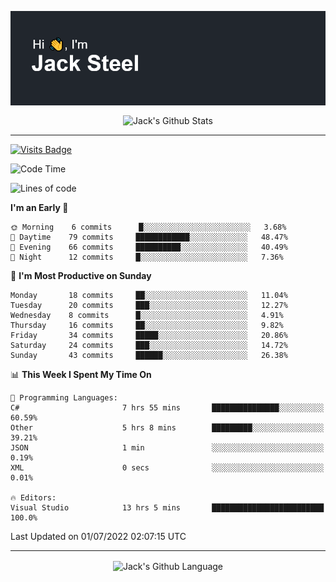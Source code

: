 <p align="center">
  <img align="center" src="https://github.com/JackSteel97/JackSteel97/blob/main/header.png?raw=true" alt="Hi, I'm Jack Steel" /> 
 </p>
<p align="center">
 <img align="center" src="https://github-readme-stats.vercel.app/api?username=jacksteel97&show_icons=true&count_private=true&theme=dracula" alt="Jack's Github Stats" /> 
</p>

<hr/>

[![Visits Badge](https://badges.pufler.dev/visits/JackSteel97/JackSteel97?color=blue&label=Profile%20Visits)](https://github.com/JackSteel97)
<!--START_SECTION:waka-->
![Code Time](http://img.shields.io/badge/Code%20Time-0%20secs-blue)

![Lines of code](https://img.shields.io/badge/From%20Hello%20World%20I%27ve%20Written-934%20Thousand%20lines%20of%20code-blue)

**I'm an Early 🐤** 

```text
🌞 Morning    6 commits      █░░░░░░░░░░░░░░░░░░░░░░░░   3.68% 
🌆 Daytime    79 commits     ████████████░░░░░░░░░░░░░   48.47% 
🌃 Evening    66 commits     ██████████░░░░░░░░░░░░░░░   40.49% 
🌙 Night      12 commits     █░░░░░░░░░░░░░░░░░░░░░░░░   7.36%

```
📅 **I'm Most Productive on Sunday** 

```text
Monday       18 commits     ██░░░░░░░░░░░░░░░░░░░░░░░   11.04% 
Tuesday      20 commits     ███░░░░░░░░░░░░░░░░░░░░░░   12.27% 
Wednesday    8 commits      █░░░░░░░░░░░░░░░░░░░░░░░░   4.91% 
Thursday     16 commits     ██░░░░░░░░░░░░░░░░░░░░░░░   9.82% 
Friday       34 commits     █████░░░░░░░░░░░░░░░░░░░░   20.86% 
Saturday     24 commits     ███░░░░░░░░░░░░░░░░░░░░░░   14.72% 
Sunday       43 commits     ██████░░░░░░░░░░░░░░░░░░░   26.38%

```


📊 **This Week I Spent My Time On** 

```text
💬 Programming Languages: 
C#                       7 hrs 55 mins       ███████████████░░░░░░░░░░   60.59% 
Other                    5 hrs 8 mins        █████████░░░░░░░░░░░░░░░░   39.21% 
JSON                     1 min               ░░░░░░░░░░░░░░░░░░░░░░░░░   0.19% 
XML                      0 secs              ░░░░░░░░░░░░░░░░░░░░░░░░░   0.01%

🔥 Editors: 
Visual Studio            13 hrs 5 mins       █████████████████████████   100.0%

```


 Last Updated on 01/07/2022 02:07:15 UTC
<!--END_SECTION:waka-->

<hr/>

<p align="center">
    <img align="center" src="https://github-readme-stats.vercel.app/api/top-langs/?username=jacksteel97&langs_count=10&layout=compact&theme=dracula" alt="Jack's Github Language" /> 
</p>
